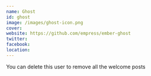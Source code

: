 ```yaml
---
name: Ghost
id: ghost
image: /images/ghost-icon.png
cover:
website: https://github.com/empress/ember-ghost
twitter:
facebook:
location:
---
```

You can delete this user to remove all the welcome posts

